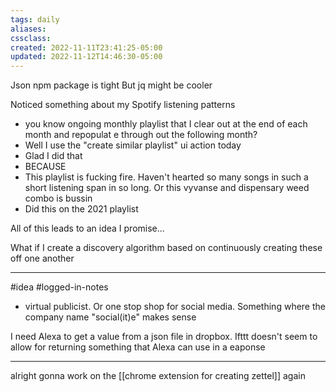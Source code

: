 ```yaml
---
tags: daily
aliases:
cssclass:
created: 2022-11-11T23:41:25-05:00
updated: 2022-11-12T14:46:30-05:00
---
```


Json npm package is tight
But jq might be cooler

Noticed something about my Spotify listening patterns
- you know ongoing monthly playlist that I clear out at the end of each month and repopulat e through out the following month?
- Well I  use the "create similar playlist" ui action today 
- Glad I did that 
- BECAUSE 
- This playlist is fucking fire. Haven't hearted so many songs in such a short listening span in so long. Or this vyvanse and dispensary weed combo is bussin 
- Did this on the 2021 playlist 

All of this leads to an idea I promise...

What if I create a discovery algorithm based on continuously creating these off one another 

***

#idea #logged-in-notes 
- virtual publicist. Or one stop shop for social media. Something where the company name "social(it)e" makes sense 



I need Alexa to get a value from a json file in dropbox. Ifttt doesn't seem to allow for returning something that Alexa can use in a eaponse


***
alright gonna work on the [[chrome extension for creating zettel]] again
